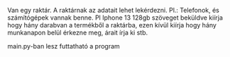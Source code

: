 
Van egy raktár. A raktárnak az adatait lehet lekérdezni. Pl.: Telefonok, és számítógépek vannak benne. Pl Iphone 13 128gb 
szöveget beküldve kiírja hogy hány darabvan a termékből a raktárba, ezen kívül kiírja hogy hány munkanapon belül érkezne meg, árait írja ki stb.


main.py-ban lesz futtatható a program
